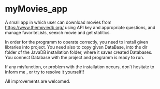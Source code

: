 # myMovies_app
A small app in which user can download movies from https://www.themoviedb.org/ using API key and appropriate questions, and manage favoriteLists, seexch movie and get statitics.


In order for the programm to operate correctly, you need to install given libraries into project. 
You need also to copy given DataBase, into the dir folder of the JavaDB installation folder, where it saves created Databases. You connect Database with the project and programm is ready to run.

If any misfunction, or problem with the installation occurs, don't hesitate to inform me , or try to resolve it yourself!!

All improvements are welcomed.
